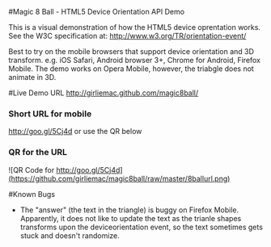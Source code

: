 #Magic 8 Ball - HTML5 Device Orientation API Demo

This is a visual demonstration of how the HTML5 device oprentation works.
See the W3C specification at: http://www.w3.org/TR/orientation-event/

Best to try on the mobile browsers that support device orientation and 3D transform.
e.g. iOS Safari, Android browser 3+, Chrome for Android, Firefox Mobile.
The demo works on Opera Mobile, however, the triabgle does not animate in 3D.

#Live Demo URL
http://girliemac.github.com/magic8ball/

### Short URL for mobile
http://goo.gl/5Cj4d or use the QR below

### QR for the URL
![QR Code for http://goo.gl/5Cj4d](https://github.com/girliemac/magic8ball/raw/master/8ballurl.png)

#Known Bugs
- The "answer" (the text in the triangle) is buggy on Firefox Mobile. 
Apparently, it does not like to update the text as the trianle shapes transforms upon the deviceorientation event, so the text sometimes gets stuck and doesn't randomize.